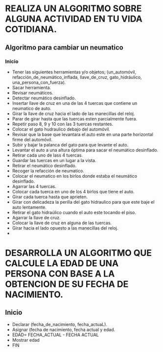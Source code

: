 # REALIZA UN ALGORITMO SOBRE ALGUNA ACTIVIDAD EN TU VIDA COTIDIANA.
## Algoritmo para cambiar un neumatico 
### Inicio 
* Tener las siguientes herramientas y/o objetos; (un_automóvil, refacción_de_neumático_inflada, llave_de_cruz, gato_hidráulico, una_persona_con_fuerza). 
* Sacar herramienta.
* Revisar neumáticos.
* Detectar neumático desinflado.
* Insertar llave de cruz en una de las 4 tuercas que contiene un neumatico de auto.
* Girar la llave de cruz hacia el lado de las manecillas del reloj.
* Parar de girar hasta que las tuercas esten parcialmente fuera. 
* Repetir paso 8, 9 y 10 con las 3 tuercas restantes.
* Colocar el gato hudraulico debajo del automóvil.
* Revisar que la base que levantara el auto este en una parte horizontal firme del automóvil. 
* Subir y bajar la palanca del gato para que levante el auto. 
* Levantar el auto a una altura óptima para sacar el neumático desinflado. 
* Retirar cada uno de lass 4 tuercas. 
* Guardar las tuercas en un lugar a la vista. 
* Retirar el neumático desinflado. 
* Recoger la refacción de neumatico. 
* Colocar el neumatico en los birlos donde estaba el neumático desinflado. 
* Agarrar las 4 tuercas. 
* Colocar cada tuerca en uno de los 4 birlos que tiene el auto.
* Girar cada tuerca hasta que aprieten. 
* Girar con delicadeza la perilla del gato hidraulico para que este baje el auto lentamente.
* Retirar el gato hidraúlico cuando el auto este tocando el piso. 
* Agarrar la llave de cruz. 
* Colocar la llave de cruz en alguna de las tuercas. 
* Girar hacia el lado opuesto a las manecillas del reloj.
*   

# DESARROLLA UN ALGORITMO QUE CALCULE LA EDAD DE UNA PERSONA CON BASE A LA OBTENCION DE SU FECHA DE NACIMIENTO.
## Inicio 
* Declarar (fecha_de_nacimiento, fecha_actuaL). 
* Asignar (fecha de nacimiento, fecha actual y edad. 
* EDAD= FECHA_ACTUAL - FECHA ACTUAL
* Mostrar edad
* FIN 
